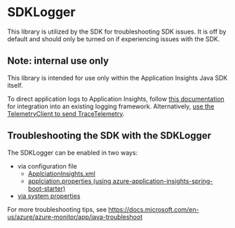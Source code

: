 # SDKLogger
This library is utilized by the SDK for troubleshooting SDK issues.
It is off by default and should only be turned on if experiencing issues with the SDK.

## Note: internal use only
This library is intended for use only within the Application Insights Java SDK itself.

To direct application logs to Application Insights, follow 
[this documentation](https://docs.microsoft.com/en-us/azure/azure-monitor/app/java-trace-logs) for integration into an existing logging framework.
Alternatively, [use the TelemetryClient to send TraceTelemetry](https://docs.microsoft.com/en-us/azure/azure-monitor/app/api-custom-events-metrics#tracktrace).

## Troubleshooting the SDK with the SDKLogger
The SDKLogger can be enabled in two ways:
* via configuration file
    * [ApplciationInsights.xml](https://github.com/microsoft/ApplicationInsights-Java/wiki/ApplicationInsights.XML#sdklogger)
    * [applciation.properties (using azure-application-insights-spring-boot-starter)](https://github.com/microsoft/ApplicationInsights-Java/tree/master/azure-application-insights-spring-boot-starter#configure-more-parameters-using-applicationproperties)
* [via system properties](https://docs.microsoft.com/en-us/azure/azure-monitor/app/java-troubleshoot#java-command-line-properties)

For more troubleshooting tips, see https://docs.microsoft.com/en-us/azure/azure-monitor/app/java-troubleshoot
